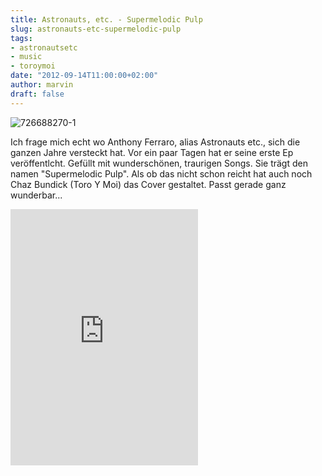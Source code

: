 ```yaml
---
title: Astronauts, etc. - Supermelodic Pulp
slug: astronauts-etc-supermelodic-pulp
tags:
- astronautsetc
- music
- toroymoi
date: "2012-09-14T11:00:00+02:00"
author: marvin
draft: false
---
```

![726688270-1](/images/726688270-1.jpg)

Ich frage mich echt wo Anthony Ferraro, alias Astronauts etc., sich die
ganzen Jahre versteckt hat. Vor ein paar Tagen hat er seine erste Ep
veröffentlcht. Gefüllt mit wunderschönen, traurigen Songs. Sie trägt den
namen "Supermelodic Pulp". Als ob das nicht schon reicht hat auch noch
Chaz Bundick (Toro Y Moi) das Cover gestaltet. Passt gerade ganz
wunderbar...

<iframe width="300" height="410" style="position: relative; display: block; width: 300px; height: 410px;" src="http://bandcamp.com/EmbeddedPlayer/v=2/album=2866528917/size=grande3/bgcol=FFFFFF/linkcol=4285BB/" allowtransparency="true" frameborder="0">[Supermelodic
Pulp by Astronauts,
etc.](http://astronautsetc.bandcamp.com/album/supermelodic-pulp-2)</iframe>